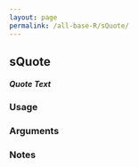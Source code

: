 ```yaml
---
layout: page
permalink: /all-base-R/sQuote/
---
```


## __sQuote__

#### _Quote Text_

### Usage

### Arguments

### Notes

